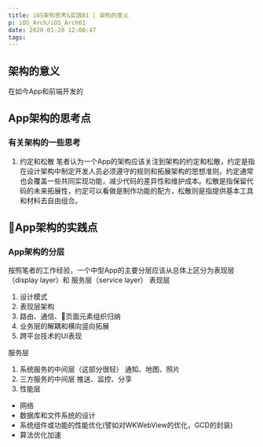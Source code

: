 ```yaml
---
title: iOS架构思考&实践01 | 架构的意义
p: iOS_Arch/iOS_Arch01
date: 2020-01-20 12:08:47
tags:
---
```


## 架构的意义
在如今App和前端开发的


## App架构的思考点

### 有关架构的一些思考
1. 约定和松散
笔者认为一个App的架构应该关注到架构的约定和松散，约定是指在设计架构中制定开发人员必须遵守的规则和拓展架构的思想准则，约定通常也会覆盖一些共同实现功能，减少代码的差异性和维护成本。松散是指保留代码的未来拓展性，约定可以看做是制作功能的配方，松散则是指提供基本工具和材料去自由组合。

## App架构的实践点

### App架构的分层
按照笔者的工作经验，一个中型App的主要分层应该从总体上区分为表现层（display layer）和 服务层（service layer）
表现层
1. 设计模式
2. 表现层架构
3. 路由、通信、页面元素组织归纳
4. 业务层的解耦和横向竖向拓展
5. 跨平台技术的UI表现

服务层
1. 系统服务的中间层（这部分很轻）
  通知、地图、照片
2. 三方服务的中间层
  推送、监控、分享
3. 性能层
  * 网络
  * 数据库和文件系统的设计
  * 系统组件或功能的性能优化(譬如对WKWebView的优化，GCD的封装)
  * 算法优化加速
